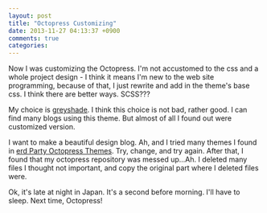 ```yaml
---
layout: post
title: "Octopress Customizing"
date: 2013-11-27 04:13:37 +0900
comments: true
categories: 
---
```


Now I was customizing the Octopress. I'm not accustomed to the css and a whole project design - I think it means I'm new to the web site programming, because of that, I just rewrite and add in the theme's base css. I think there are better ways. SCSS???

My choice is [greyshade](https://github.com/shashankmehta/greyshade). I think this choice is not bad, rather good. I can find many blogs using this theme. But almost of all I found out were customized version.

<!--more-->

I want to make a beautiful design blog. Ah, and I tried many themes I found in [erd Party Octopress Themes](https://github.com/imathis/octopress/wiki/3rd-Party-Octopress-Themes). Try, change, and try again. After that, I found that my octopress repository was messed up...Ah. I deleted many files I thought not important, and copy the original part where I deleted files were.

Ok, it's late at night in Japan. It's a second before morning. I'll have to sleep. Next time, Octopress!

